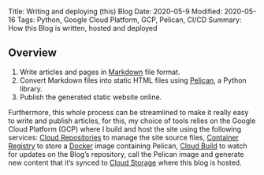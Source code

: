 Title: Writing and deploying (this) Blog
Date: 2020-05-9
Modified: 2020-05-16
Tags: Python, Google Cloud Platform, GCP, Pelican, CI/CD
Summary: How this Blog is written, hosted and deployed

## Overview

1. Write articles and pages in [Markdown](https://www.markdownguide.org/getting-started/) file format.
2. Convert Markdown files into static HTML files using [Pelican](https://blog.getpelican.com/), a Python library.
3. Publish the generated static website online.

Furthermore, this whole process can be streamlined to make it really easy to write and publish articles, for this, my choice of tools relies on the Google Cloud Platform (GCP) where I build and host the site using the following services: [Cloud Repositories](https://cloud.google.com/source-repositories) to manage the site source files, [Container Registry](https://cloud.google.com/container-registry) to store a [Docker](https://www.docker.com/) image containing Pelican, [Cloud Build](https://cloud.google.com/cloud-build) to watch for updates on the Blog’s repository, call the Pelican image and generate new content that it’s synced to [Cloud Storage](https://cloud.google.com/storage) where this blog is hosted.
